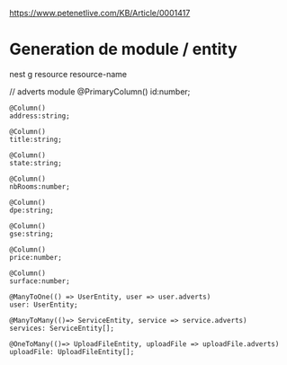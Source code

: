 https://www.petenetlive.com/KB/Article/0001417


# Generation de module / entity 

nest g resource resource-name




// adverts module
  @PrimaryColumn()
    id:number;

    @Column()
    address:string;

    @Column()
    title:string;

    @Column()
    state:string;

    @Column()
    nbRooms:number;

    @Column()
    dpe:string;
    
    @Column()
    gse:string;

    @Column()
    price:number;

    @Column()
    surface:number;

    @ManyToOne(() => UserEntity, user => user.adverts)
    user: UserEntity;

    @ManyToMany(()=> ServiceEntity, service => service.adverts)
    services: ServiceEntity[];

    @OneToMany(()=> UploadFileEntity, uploadFile => uploadFile.adverts)
    uploadFile: UploadFileEntity[];